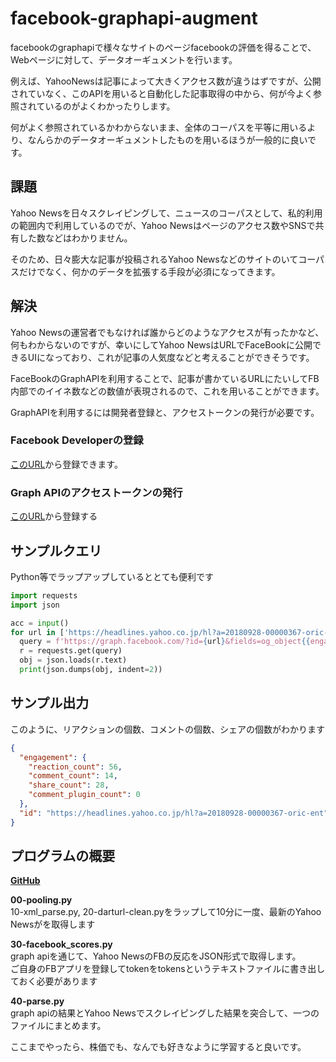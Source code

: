 # facebook-graphapi-augment
facebookのgraphapiで様々なサイトのページfacebookの評価を得ることで、Webページに対して、データオーギュメントを行います。　　

例えば、YahooNewsは記事によって大きくアクセス数が違うはずですが、公開されていなく、このAPIを用いると自動化した記事取得の中から、何が今よく参照されているのがよくわかったりします。  

何がよく参照されているかわからないまま、全体のコーパスを平等に用いるより、なんらかのデータオーギュメントしたものを用いるほうが一般的に良いです。

## 課題
Yahoo Newsを日々スクレイピングして、ニュースのコーパスとして、私的利用の範囲内で利用しているのでが、Yahoo Newsはページのアクセス数やSNSで共有した数などはわかりません。

そのため、日々膨大な記事が投稿されるYahoo Newsなどのサイトのいてコーパスだけでなく、何かのデータを拡張する手段が必須になってきます。

## 解決
Yahoo Newsの運営者でもなければ誰からどのようなアクセスが有ったかなど、何もわからないのですが、幸いにしてYahoo NewsはURLでFaceBookに公開できるUIになっており、これが記事の人気度などと考えることができそうです。  

FaceBookのGraphAPIを利用することで、記事が書かているURLにたいしてFB内部でのイイネ数などの数値が表現されるので、これを用いることができます。  

GraphAPIを利用するには開発者登録と、アクセストークンの発行が必要です。  

### Facebook Developerの登録
[このURL](https://developers.facebook.com/?locale=ja_JP)から登録できます。

### Graph APIのアクセストークンの発行
[このURL](https://developers.facebook.com/tools/explorer?method=GET&path=me%3Ffields%3Did%2Cname&version=v3.1)から登録する

## サンプルクエリ
Python等でラップアップしているととても便利です
```python
import requests
import json

acc = input()
for url in ['https://headlines.yahoo.co.jp/hl?a=20180928-00000367-oric-ent']:
  query = f'https://graph.facebook.com/?id={url}&fields=og_object{{engagement}},engagement&access_token={acc}'
  r = requests.get(query)
  obj = json.loads(r.text)
  print(json.dumps(obj, indent=2))
```

## サンプル出力
このように、リアクションの個数、コメントの個数、シェアの個数がわかります
```json
{
  "engagement": {
    "reaction_count": 56,
    "comment_count": 14,
    "share_count": 28,
    "comment_plugin_count": 0
  },
  "id": "https://headlines.yahoo.co.jp/hl?a=20180928-00000367-oric-ent"
}
```

## プログラムの概要

**[GitHub](https://github.com/GINK03/facebook-graphapi-augment)**

**00-pooling.py**  
10-xml_parse.py, 20-darturl-clean.pyをラップして10分に一度、最新のYahoo Newsがを取得します

**30-facebook_scores.py**  
graph apiを通じて、Yahoo NewsのFBの反応をJSON形式で取得します。  
ご自身のFBアプリを登録してtokenをtokensというテキストファイルに書き出しておく必要があります  

**40-parse.py**  
graph apiの結果とYahoo Newsでスクレイピングした結果を突合して、一つのファイルにまとめます。  

ここまでやったら、株価でも、なんでも好きなように学習すると良いです。  


